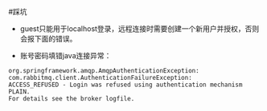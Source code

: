 #踩坑
- guest只能用于localhost登录，远程连接时需要创建一个新用户并授权，否则会报下面的错误。

- 账号密码填错java连接异常：
```
org.springframework.amqp.AmqpAuthenticationException: 
com.rabbitmq.client.AuthenticationFailureException: 
ACCESS_REFUSED - Login was refused using authentication mechanism PLAIN. 
For details see the broker logfile.
```
